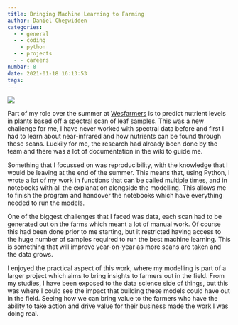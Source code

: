 ```yaml
---
title: Bringing Machine Learning to Farming
author: Daniel Chegwidden
categories:
  - - general
  - - coding
    - python
  - - projects
  - - careers
number: 8
date: 2021-01-18 16:13:53
tags:
---
```



![](/images/CanolaSlim.jpg)

Part of my role over the summer at [Wesfarmers](http://www.wescef.com.au/) is to predict nutrient levels in plants based off a spectral scan of leaf samples. This was a new challenge for me, I have never worked with spectral data before and first I had to learn about near-infrared and how nutrients can be found through these scans. Luckily for me, the research had already been done by the team and there was a lot of documentation in the wiki to guide me.

Something that I focussed on was reproducibility, with the knowledge that I would be leaving at the end of the summer. This means that, using Python, I wrote a lot of my work in functions that can be called multiple times, and in notebooks with all the explanation alongside the modelling. This allows me to finish the program and handover the notebooks which have everything needed to run the models.

One of the biggest challenges that I faced was data, each scan had to be generated out on the farms which meant a lot of manual work. Of course this had been done prior to me starting, but it restricted having access to the huge number of samples required to run the best machine learning. This is something that will improve year-on-year as more scans are taken and the data grows.

I enjoyed the practical aspect of this work, where my modelling is part of a larger project which aims to bring insights to farmers out in the field. From my studies, I have been exposed to the data science side of things, but this was where I could see the impact that building these models could have out in the field. Seeing how we can bring value to the farmers who have the ability to take action and drive value for their business made the work I was doing real.
